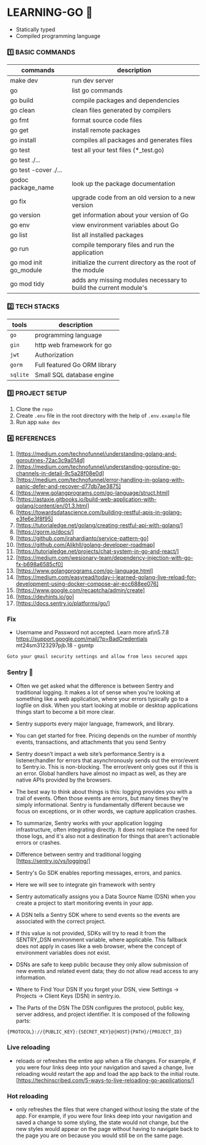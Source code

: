 # LEARNING-GO :slightly_smiling_face:
  * Statically typed
  * Compiled programming language
  
### :one: BASIC COMMANDS
|       commands      |             description             |
|---------------------|-------------------------------------|
| make dev            | run dev server                      |
| go                  | list go commands                    |
| go build            | compile packages and dependencies   |
| go clean            | clean files generated by compilers  |
| go fmt              | format source code files            |
| go get              | install remote packages             |  
| go install          |  compiles all packages and generates files |
| go test             | test all your test files (*_test.go) | 
| go test ./...       |                                      |
| go test -cover ./...|                                     |
| godoc package_name  | look up the package documentation   |
| go fix              | upgrade code from an old version to a new version |
| go version          | get information about your version of Go |
| go env              | view environment variables about Go |
| go list             | list all installed packages         |
| go run              | compile temporary files and run the application |
| go mod init go_module | initialize the current directory as the root of the module |
| go mod tidy | adds any missing modules necessary to build the current module's |

### :two: TECH STACKS
|    tools    |     description              |
|-------------|------------------------------|
|   `go`      |    programming language      |
|   `gin`     |    http web framework for go |
|   `jwt`     |      Authorization           |
|   `gorm`    | Full featured Go ORM library |
|   `sqlite`  | Small SQL database engine    |

### :three: PROJECT SETUP
  1. Clone the `repo`
  2. Create `.env` file in the root directory with the help of `.env.example` file
  3. Run app `make dev`

### :four: REFERENCES
1. [https://medium.com/technofunnel/understanding-golang-and-goroutines-72ac3c9a014d]
2. [https://medium.com/technofunnel/understanding-goroutine-go-channels-in-detail-9c5a28f08e0d]
3. [https://medium.com/technofunnel/error-handling-in-golang-with-panic-defer-and-recover-d77db7ae3875]
4. [https://www.golangprograms.com/go-language/struct.html]
5. [https://astaxie.gitbooks.io/build-web-application-with-golang/content/en/01.3.html]
6. [https://towardsdatascience.com/building-restful-apis-in-golang-e3fe6e3f8f95]
7. [https://tutorialedge.net/golang/creating-restful-api-with-golang/]
8. [https://gorm.io/docs/]
9. [https://github.com/irahardianto/service-pattern-go]
10. [https://github.com/Alikhll/golang-developer-roadmap]
11. [https://tutorialedge.net/projects/chat-system-in-go-and-react/]
12. [https://medium.com/wesionary-team/dependency-injection-with-go-fx-b698a6585cf0]
13. [https://www.golangprograms.com/go-language.html]
14. [https://medium.com/easyread/today-i-learned-golang-live-reload-for-development-using-docker-compose-air-ecc688ee076]
15. [https://www.google.com/recaptcha/admin/create]
16. [https://devhints.io/go]
17. [https://docs.sentry.io/platforms/go/]


### Fix
- Username and Password not accepted. Learn more at\n5.7.8  https://support.google.com/mail/?p=BadCredentials mt24sm3123297pjb.18 - gsmtp
```sh
Goto your gmail security settings and allow from less secured apps
```

### Sentry :book:
- Often we get asked what the difference is between Sentry and traditional logging. It makes a lot of sense when you're looking at something like a web application, where your errors typically go to a logfile on disk. When you start looking at mobile or desktop applications things start to become a bit more clear.

- Sentry supports every major language, framework, and library.
  
- You can get started for free. Pricing depends on the number of monthly events, transactions, and attachments that you send Sentry

- Sentry doesn’t impact a web site’s performance.Sentry is a listener/handler for errors that asynchronously sends out the error/event to Sentry.io. This is non-blocking. The error/event only goes out if this is an error.
Global handlers have almost no impact as well, as they are native APIs provided by the browsers.

- The best way to think about things is this: logging provides you with a trail of events. Often those events are errors, but many times they're simply informational. Sentry is fundamentally different because we focus on exceptions, or in other words, we capture application crashes.

- To summarize, Sentry works with your application logging infrastructure, often integrating directly. It does not replace the need for those logs, and it's also not a destination for things that aren't actionable errors or crashes.

- Difference between sentry and traditional logging 
  [https://sentry.io/vs/logging/]

- Sentry's Go SDK enables reporting messages, errors, and panics.
  
- Here we will see to integrate gin framework with sentry

- Sentry automatically assigns you a Data Source Name (DSN) when you create a project to start monitoring events in your app.

- A DSN tells a Sentry SDK where to send events so the events are associated with the correct project.

- If this value is not provided, SDKs will try to read it from the SENTRY_DSN environment variable, where applicable. This fallback does not apply in cases like a web browser, where the concept of environment variables does not exist.

- DSNs are safe to keep public because they only allow submission of new events and related event data; they do not allow read access to any information.

- Where to Find Your DSN
If you forget your DSN, view Settings -> Projects -> Client Keys (DSN) in sentry.io.

- The Parts of the DSN
The DSN configures the protocol, public key, server address, and project identifier. It is composed of the following parts:
```sh
{PROTOCOL}://{PUBLIC_KEY}:{SECRET_KEY}@{HOST}{PATH}/{PROJECT_ID}
```

### Live reloading 
- reloads or refreshes the entire app when a file changes. For example, if you were four links deep into your navigation and saved a change, live reloading would restart the app and load the app back to the initial route.
  [https://techinscribed.com/5-ways-to-live-reloading-go-applications/]

### Hot reloading 
- only refreshes the files that were changed without losing the state of the app. For example, if you were four links deep into your navigation and saved a change to some styling, the state would not change, but the new styles would appear on the page without having to navigate back to the page you are on because you would still be on the same page.
